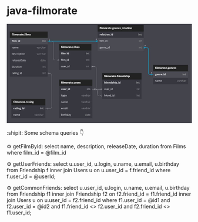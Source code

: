 # java-filmorate
![Database Diagram: ](https://github.com/Leibnitz80/java-filmorate/blob/main/Diagram.JPG)

:shipit: Some schema queries :point_down:

:gear: getFilmById:
select name, description, releaseDate, duration
from Films
where film_id = @film_id

:gear: getUserFriends:
select u.user_id, u.login, u.name, u.email, u.birthday 
                     from Friendship f
                           inner join Users u on u.user_id = f.friend_id 
                     where f.user_id = @userId;

:gear: getCommonFriends:
select u.user_id, u.login, u.name, u.email, u.birthday
                     from Friendship f1 
                        inner join Friendship f2 on f2.friend_id = f1.friend_id 
                           inner join Users u on u.user_id = f2.friend_id 
                     where f1.user_id = @id1 and f2.user_id = @id2 
                       and f1.friend_id <> f2.user_id and f2.friend_id <> f1.user_id;
